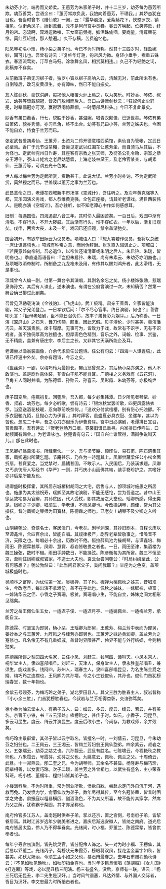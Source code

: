 <!-- { "loadSidebar": true } -->
朱幼芬小时，端秀而又娇柔。王蕙芳为朱家弟子时，并十二三岁，幼芬每为蕙芳所欺。幼芬善哭，尝语余曰：『蕙芳常欺负我，我娘向着蕙芳，不理我。』其娇态犹在目也。吾当时曾书《赠仙歌》一阕，云：『露华痕泫，爱紫藤花下，忺整罗衣，镇相见。似衔余凤子，娇到鸾雏，元不是阿母宫中灵眷。春云齐唤起，伫笑停歌，纤月钩帘。恣流眄，双戏逗微嗔，玉女窗前频掩，抑泪珠偷咽。要商量，清尊替花怜。莫红豆轻抛，那人愁遍。』久不存稿，苦费追忆也。

陆凤琴初名小琐，杨小朶之弟子也。今已不为时所称。然其十三四岁时，轻盈婉妙，固可儿也。吾曾有诗云：『复帏华灯滟，钩帘风力微。身轻小垂手，襟重五铢衣。春酒流莺劝，汀苹白马归。涂妆舞幺凤，相赏莫相违。』久己不为轻艶之词，此稿亦不存矣。

从前徽班子弟无习梆子者，独罗小寳以梆子高响入云，清越无对，前此所未有也。自倒嗓后，改习皮黄须生，亦有谭味，然已不能自振矣。

友人陈剑秋，豪饮洪醉，每揭他人帽覆火炉上爇之，以为笑乐。时妙香、琴侬、叔岩、幼芬等皆戴貂冠，皆及门脱帽而后入。吾口占诗赠剑秋云：『狂奴何止尘轩冕，时辈儒冠亦可溲。赢得酒阑惊爇帽，一时菊部尽科头。』今已不复此景矣。

妙香有弟曰蘅香，行七，貌胜于妙香，甚温婉，唱青衣颇佳，已逝世矣。琴侬有弟曰箫侬，貌亦秀倩，亦习旦角，终不出台。幼芬有兄曰小芬，兰芳之姊夫也，今困不能自立，恃食于兰芳而已。

张定武昔爱胡素仙、王蕙芳，出资为二伶开德意楼西菜馆，素仙自为管帐，定武日必至焉。香厂于元节设茶棚，吾尝见定武以红围车让蕙芳坐，而自骑马从其后，不为怪也。定武帅兖州日作寿，其座客有宗教之张天师，及衍圣公孔令贻，宗室之恭亲王溥伟，泰山斗姥宫之老尼姑慧霖，上海老妓林黛玉，及老伶官某某，与胡素仙、王蕙芳等，可谓五光十色矣。

世人每以梅兰芳为定武所赏，资助甚丰。此说大误。兰芳小时朴讷，不为定武所赏，莫然视之而已。世盖误以蕙芳之事为兰芳也。

武昌革命之日，老谭在西城新丰市场演《空城计》，吾往听之。及次年黄克强等入都，天乐园演义务戏，都人恭维黄克强，全包正座楼，请其听老谭戏。满目西装伟人。是晚亦演《空城计》，吾亦往听，似不知老谭心中作如何感想耳。

旧制：每遇国恤，四海遏密八音三年。其时伶人最困苦矣。一百日后，戏园中渐有清唱，不穿行头，不开大锣鼓。其后渐有行头，惟不穿红衣。一年以后，渐复旧观矣。戊申，两宫大丧，未及一年，戏园已还旧观，禁令盖渐弛矣。

国会初开，有欲举田际云为议员者。项城语人曰：『想九霄若作议员，吾将以总统一席让谭鑫培也。』项城有称帝之意，而尚伪辞谢。张季直入谒讽止之。项城曰：『若民意趋向帝制，吾必退位，以帝位还诸清室或朱明之后人。朱启钤、朱瑞，皆明裔也。』季直退而语吾曰：『岂但朱启钤、朱瑞，尚有朱素云、朱幼芬亦明裔也。』及项城取消帝制时，所制备之九龙袍未及用，有传其以赐刘鸿升者，此太滑稽，无是事也。

项城曾令人编一剧，付第一舞台令其演唱，其剧名余忘之矣。杨小楼饰张勋，慈瑞泉饰孙文。其后有人谏止，遂未演也。有谓在公府曾演过一次，未知确否？然第一舞台确已排过此剧矣。

吾曾见贝勒载涛演《金钱豹》、《飞虎山》，武工极精。肃亲王善耆，全家皆能演剧，常父子兄弟登台。一日孝钦后问：『尔不尽心官事，终日演剧，何也？』善耆叩头言：『臣母老嗜剧，臣不能日召优伶，故率子弟舞彩为娱耳。』后乃称善。一日演《翠屏山》之石秀，舞刀伤额，颇重，因此乞假。贝子溥伦，少时甚美，善演潘巧云。盖天潢贵旅，席丰履厚。无事可为，皆致力于戏，故常有不识字，无有不识戏者。盖不独侗厚斋为独擅也。但厚斋色色精到，音乐之外，词翰、绘事、赏鉴，无不精能，盖兼有唐庄宗、李后主之长，又非其它天潢所能企及耳。

老谭尝以渔翁装画像，介余代求梁任公题诗。任公有句云：『四海一人谭鑫培』，此语已传遍中外矣。余亦有题诗，今忘之矣。

《盘丝洞》一剧，以梅巧玲为最擅长。樊山翁曾观之。其后杨小朶亦演之，他人不敢演也。盖是剧作露体装，非雪白丰肌不能肖耳。广德楼之义务戏有《五花洞》，旦角五人同时并唱，为陈德霖、孙贻云、孙喜云、吴彩霞、朱幼芬等，亦极绚烂也。

庚子国变后，疮痍初复。回銮后，吾入都，每夕必集韩潭。日夕所见者琴侬、妙香、叔岩、幼芬也。每夕必听歌，尝有诗云：『银烛秋堂罢听歌，四更风露怯衣罗。当筵送酒花枝暖，忍向尊前唤奈何。』『追欢分付紫檀槽，别有伤心托浊醪。不乐衣冠驰九陌，且抛心力为伊曹。』其时拜客，虽盛夏必具衣冠、坐骡车，甚以为苦也。忽忽二十年，吾之心刀亦但乐为伊曹费耳。宫中日必演剧，老谭排日宣召，赏赉颇丰。吾有诗云：『贺老登场万口瘖，霓裳旧谱已重寻。内家排日传呼进，口勅频闻有赐金。』为老谭咏也。狄楚青有句云：『国自兴亡谁管得，满街争说叫天儿。』卽在此时也。

王凤卿好翁覃溪书，所藏至伙。一夕，吾与梁节庵、顾印伯、易石甫、陈石遗集其家，凤卿遍出所藏乞题。节庵甚乐，乃各为一诗题其上。凤卿尝藏梁任公小楷金面折扇，甚寳爱之。当党禁时，扃鐍甚固，不敢示人。入民国后，乃装潢求题。凤卿又丐余彷唐人写经书《华严》一则，并丐庆小山画佛其端，装手卷珍护之。其嗜好亦非后辈所能及也。

瑶卿盛时极挥霍，其所居东城椿树胡同之大宅，后售与人，卽项城时施愚之所居也。施愚为其太翁祝寿，瑶卿至其故宅演剧，不能无感怆，尝为吾道之。昔中山王徐达故宅易为官廨，其孙贫困，代人受杖，卽其故居之大堂也。瑶卿所感，得无类是。凤卿之子少卿，唱须生，学老谭，不师凤卿也。今改操胡琴，颇佳，常为其父操弦。昔时凤卿之琴师为田寳林，陈德霖之师也。已老矣！胡琴不及少卿之入听也。

山阴魏匏公，奇侠名士，客居津门，今老矣。剧学渊深，其抄旧剧本，自程长庚以至谭鑫培，合四百余出，皆能自唱。其规律极严，剧界老辈皆敬事之，惜嗓音不济，天限之也。每唱必十余出，历数时不倦。恒拉薛凤池为操胡琴，与谭鑫培、梅雨田、陈德霖甚厚，凤卿、慧寳、叔岩皆敬畏之者也。一日，雨田至津，集酒楼为魏三操弦，数时不辍。雨田手肿数日，不能操弦。陈彦衡每为其所窘。魏三不恒至京，至则住凤卿或叔岩家，不造士大夫也。袁云台尝问匏公：『时局纠纷至此，公有何感想？』匏公勃然曰：『此当问君家父子，奚问我耶？』举座为之色变，盖项城极盛时也。

吴顺林之富厚，为优伶第一家。吴穉禅，其子也。穉禅为桃佩秋之姊夫，昔唱须生，今改老旦，每出演不拿戏份，盖不在乎此也。佩秋之姊妹，一嫁穉禅，极富；一嫁陆华云之侄、小香之子寳珊，极贫。寳珊唱小生，不能自立，姊妹之间太相形见绌矣。

兰芳之岳王佩仙生五女，一适迟子俊、一适迟月亭、一适姚佩兰、一适梅兰芳，承能自立。

陈德霖、时慧宝为郎舅，杨小朶、王瑶卿为郎舅，王蕙芳、梅兰芳中表而为郎舅，姜妙香之与王蕙芳、九阵风之与桂芳亦郎舅也。王蕙芳之妹适黄润卿，盖兰芳为之蹇修也。凡名伶无不有几重姻戚，盖昔时界限甚严，伶界不能与外行结姻，今则稍弛矣。

陈德霖所谈之梨园四大名家，曰任小凤、刘赶三、钱阿四、谭叫天。小凤本京人，桐华堂主人，隶四喜部唱旦。刘赶三，天津人，保身堂主人，隶永胜奎部唱丑，兼须生，能戏甚多。钱阿四，苏州人，瑞春主人，隶四喜部唱昆旦，为名生陈金爵之婿、梅巧玲之连襟也，王凤卿为其孙壻。今之小生钱俊仙，其孙也。俊仙门首犹榜瑞春堂，数十年物也。

余紫云号砚芬，为梅巧玲之弟子，湖北罗田县人。其父三胜为胜春主人，叔岩昔称『小小余三胜』，门首犹榜胜春也。今叔岩与兰芳相得益彰，交谊弥笃矣。

徐小香为岫云堂主人，有弟子五人，曰：如云、多云、度云、绮云、若云，并有美名。京曹王小铁，书『五云深处』楹榜贻之，甚传于时。如云，小香子，习昆旦。多云习昆生。度云、绮云并演昆生。度云后改小生，今尚存，为教戏师，余并殁矣。

梅巧玲主景龢堂，其弟子皆以云字取名，皆擅名一时。一刘倩云，习昆旦，今朱幼芬之妇翁也。二王佩云，三王湘云，皆梅兰芳妇翁王佩仙胞弟。四余紫云，叔岩之父。五张瑞云，幼芬之姑丈也。六孙馥云，武旦有胜名。七陈啸云，今程艳秋之教师也。八朱霭云，号霞芬，幼芬之父也。九姚意云，佩秋、佩兰之父。十周倚云，武旦。十一郑燕云，卽二奎之兄，今为胡琴师。其余名不甚显。杨隆寿与梅巧玲，同辈相善，以女妻巧玲。次子二琐，盖兰芳之外曾祖也，以武生有盛名，主小荣春科班，杨小楼、董福年、程继仙皆其弟子也。

小楼满科后，不为时所重，常为同业所欺，愤欲自戕，尝赴永定门外自沉于河，遇救而免。乃发愤力学，俞菊仙收为弟子，数年尽得其传，至今名冠侪辈，皆昔时困学之效也。俞振庭以粗暴横厉、酗酒渔色，不为其父所喜，故不能传其家学，然席乃父之荫，犹称霸于梨园，其才亦足称也。

南府伶官多江苏人，盖南廵时供奉子弟，挈以还京，置之宫侧，号南府子弟，皆挈眷居焉。其时江苏岁选年少貌美者进之，嘉庆后渐选安徽人，皆纳之南府。道光后南府皆居太监，伶人乃不得挈眷矣。光绪间，时小福、乔蕙兰、陈德霖辈，皆曾供奉者也。

每年宁寿宫初演剧，皆先跳灵官，皆分配伶人饰之。头一对为时小福、王楞仙，其后易以乔蕙兰。光绪丙子，菊榜状元朱霞芬，榜眼蒋双凤，探花孟金喜字如秋，皆甚美。如秋尤妍丽，今须生孟小如之父也，易石甫最眷之。去年石甫赠程艶秋诗云：『不见如秋见艶秋』，如秋卽指金喜也。当时年少昆旦恒唱《荡湖船》《女儿国》《打连厢》等戏，必以昆丑杨三配演。杨三有盛名，没后，京师有一联，语云：『杨三死后无昆丑，李二先生是汉奸。』当时风气锢塞，凡达外情、与外国人交际者，皆目为汉奸。李文忠最为时所掊击者也。

